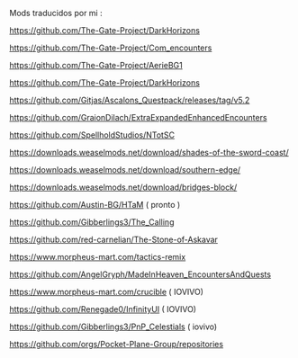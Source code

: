 Mods traducidos por mi :

https://github.com/The-Gate-Project/DarkHorizons

https://github.com/The-Gate-Project/Com_encounters

https://github.com/The-Gate-Project/AerieBG1

https://github.com/The-Gate-Project/DarkHorizons

https://github.com/Gitjas/Ascalons_Questpack/releases/tag/v5.2

https://github.com/GraionDilach/ExtraExpandedEnhancedEncounters

https://github.com/SpellholdStudios/NTotSC

https://downloads.weaselmods.net/download/shades-of-the-sword-coast/

https://downloads.weaselmods.net/download/southern-edge/

https://downloads.weaselmods.net/download/bridges-block/

https://github.com/Austin-BG/HTaM       ( pronto )

https://github.com/Gibberlings3/The_Calling

https://github.com/red-carnelian/The-Stone-of-Askavar

https://www.morpheus-mart.com/tactics-remix

https://github.com/AngelGryph/MadeInHeaven_EncountersAndQuests

https://www.morpheus-mart.com/crucible  ( IOVIVO)

https://github.com/Renegade0/InfinityUI  ( IOVIVO)

https://github.com/Gibberlings3/PnP_Celestials ( iovivo)



























https://github.com/orgs/Pocket-Plane-Group/repositories
